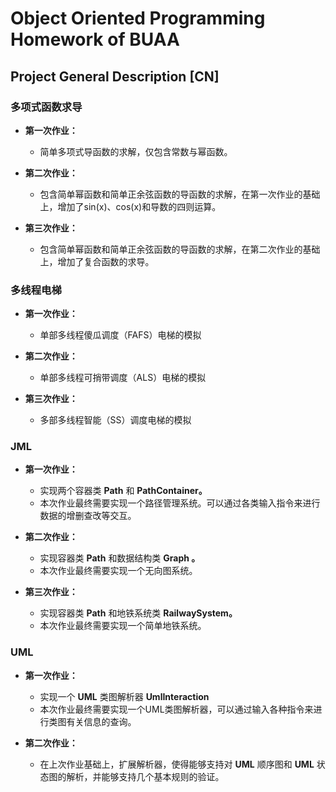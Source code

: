 # Object Oriented Programming Homework of BUAA

## Project General Description [CN]

### 多项式函数求导

- **第一次作业：** 
  - 简单多项式导函数的求解，仅包含常数与幂函数。

- **第二次作业：** 
  - 包含简单幂函数和简单正余弦函数的导函数的求解，在第一次作业的基础上，增加了sin(x)、cos(x)和导数的四则运算。

- **第三次作业：** 
  - 包含简单幂函数和简单正余弦函数的导函数的求解，在第二次作业的基础上，增加了复合函数的求导。

### 多线程电梯

- **第一次作业：**
  - 单部多线程傻瓜调度（FAFS）电梯的模拟

- **第二次作业：**
  - 单部多线程可捎带调度（ALS）电梯的模拟

- **第三次作业：**
  - 多部多线程智能（SS）调度电梯的模拟

### JML

- **第一次作业：**
  - 实现两个容器类 **Path** 和 **PathContainer。**
  - 本次作业最终需要实现一个路径管理系统。可以通过各类输入指令来进行数据的增删查改等交互。

- **第二次作业：**
  - 实现容器类 **Path** 和数据结构类 **Graph 。**
  - 本次作业最终需要实现一个无向图系统。

- **第三次作业：**
  - 实现容器类 **Path** 和地铁系统类 **RailwaySystem。**
  - 本次作业最终需要实现一个简单地铁系统。

### UML

- **第一次作业：**
  - 实现一个 **UML** 类图解析器 **UmlInteraction**
  - 本次作业最终需要实现一个UML类图解析器，可以通过输入各种指令来进行类图有关信息的查询。

- **第二次作业：**
  - 在上次作业基础上，扩展解析器，使得能够支持对 **UML** 顺序图和 **UML** 状态图的解析，并能够支持几个基本规则的验证。
